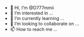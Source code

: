 - 👋 Hi, I’m @D777mmii
- 👀 I’m interested in ...
- 🌱 I’m currently learning ...
- 💞️ I’m looking to collaborate on ...
- 📫 How to reach me ...

<!---
D777mmii/D777mmii is a ✨ special ✨ repository because its `README.md` (this file) appears on your GitHub profile.
You can click the Preview link to take a look at your changes.
--->
